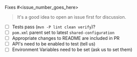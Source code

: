 Fixes #<issue_number_goes_here>

> It's a good idea to open an issue first for discussion.

- [ ] Tests pass (`mvn -P lint clean verify`)?
- [ ] `pom.xml` parent set to latest `shared-configuration`
- [ ] Appropriate changes to README are included in PR
- [ ] API's need to be enabled to test (tell us)
- [ ] Environment Variables need to be set (ask us to set them)
